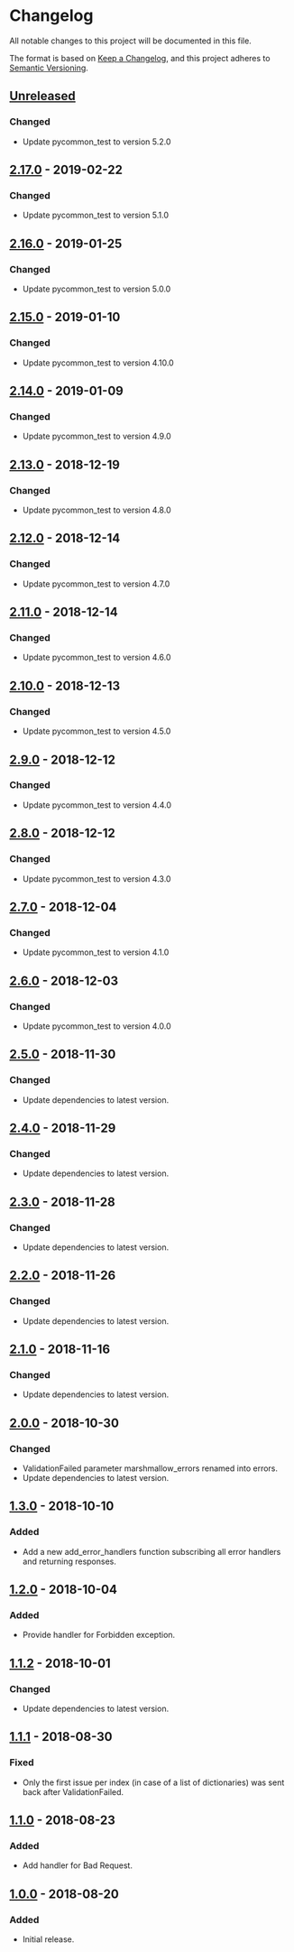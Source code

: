 # Changelog
All notable changes to this project will be documented in this file.

The format is based on [Keep a Changelog](https://keepachangelog.com/en/1.0.0/),
and this project adheres to [Semantic Versioning](https://semver.org/spec/v2.0.0.html).

## [Unreleased]
### Changed
- Update pycommon_test to version 5.2.0

## [2.17.0] - 2019-02-22
### Changed
- Update pycommon_test to version 5.1.0

## [2.16.0] - 2019-01-25
### Changed
- Update pycommon_test to version 5.0.0

## [2.15.0] - 2019-01-10
### Changed
- Update pycommon_test to version 4.10.0

## [2.14.0] - 2019-01-09
### Changed
- Update pycommon_test to version 4.9.0

## [2.13.0] - 2018-12-19
### Changed
- Update pycommon_test to version 4.8.0

## [2.12.0] - 2018-12-14
### Changed
- Update pycommon_test to version 4.7.0

## [2.11.0] - 2018-12-14
### Changed
- Update pycommon_test to version 4.6.0

## [2.10.0] - 2018-12-13
### Changed
- Update pycommon_test to version 4.5.0

## [2.9.0] - 2018-12-12
### Changed
- Update pycommon_test to version 4.4.0

## [2.8.0] - 2018-12-12
### Changed
- Update pycommon_test to version 4.3.0

## [2.7.0] - 2018-12-04
### Changed
- Update pycommon_test to version 4.1.0

## [2.6.0] - 2018-12-03
### Changed
- Update pycommon_test to version 4.0.0

## [2.5.0] - 2018-11-30
### Changed
- Update dependencies to latest version.

## [2.4.0] - 2018-11-29
### Changed
- Update dependencies to latest version.

## [2.3.0] - 2018-11-28
### Changed
- Update dependencies to latest version.

## [2.2.0] - 2018-11-26
### Changed
- Update dependencies to latest version.

## [2.1.0] - 2018-11-16
### Changed
- Update dependencies to latest version.

## [2.0.0] - 2018-10-30
### Changed
- ValidationFailed parameter marshmallow_errors renamed into errors.
- Update dependencies to latest version.

## [1.3.0] - 2018-10-10
### Added
- Add a new add_error_handlers function subscribing all error handlers and returning responses.

## [1.2.0] - 2018-10-04
### Added
- Provide handler for Forbidden exception.

## [1.1.2] - 2018-10-01
### Changed
- Update dependencies to latest version.

## [1.1.1] - 2018-08-30
### Fixed
- Only the first issue per index (in case of a list of dictionaries) was sent back after ValidationFailed.

## [1.1.0] - 2018-08-23
### Added
- Add handler for Bad Request.

## [1.0.0] - 2018-08-20
### Added
- Initial release.

[Unreleased]: https://github.tools.digital.engie.com/GEM-Py/pycommon-server/compare/v2.17.0...HEAD
[2.17.0]: https://github.tools.digital.engie.com/GEM-Py/pycommon-server/compare/v2.16.0...v2.17.0
[2.16.0]: https://github.tools.digital.engie.com/GEM-Py/pycommon-server/compare/v2.15.0...v2.16.0
[2.15.0]: https://github.tools.digital.engie.com/GEM-Py/pycommon-server/compare/v2.14.0...v2.15.0
[2.14.0]: https://github.tools.digital.engie.com/GEM-Py/pycommon-server/compare/v2.13.0...v2.14.0
[2.13.0]: https://github.tools.digital.engie.com/GEM-Py/pycommon-server/compare/v2.12.0...v2.13.0
[2.12.0]: https://github.tools.digital.engie.com/GEM-Py/pycommon-server/compare/v2.11.0...v2.12.0
[2.11.0]: https://github.tools.digital.engie.com/GEM-Py/pycommon-server/compare/v2.10.0...v2.11.0
[2.10.0]: https://github.tools.digital.engie.com/GEM-Py/pycommon-server/compare/v2.9.0...v2.10.0
[2.9.0]: https://github.tools.digital.engie.com/GEM-Py/pycommon-server/compare/v2.8.0...v2.9.0
[2.8.0]: https://github.tools.digital.engie.com/GEM-Py/pycommon-server/compare/v2.7.0...v2.8.0
[2.7.0]: https://github.tools.digital.engie.com/GEM-Py/pycommon-server/compare/v2.6.0...v2.7.0
[2.6.0]: https://github.tools.digital.engie.com/GEM-Py/pycommon-server/compare/v2.5.0...v2.6.0
[2.5.0]: https://github.tools.digital.engie.com/GEM-Py/pycommon-server/compare/v2.4.0...v2.5.0
[2.4.0]: https://github.tools.digital.engie.com/GEM-Py/pycommon-server/compare/v2.3.0...v2.4.0
[2.3.0]: https://github.tools.digital.engie.com/GEM-Py/pycommon-server/compare/v2.2.0...v2.3.0
[2.2.0]: https://github.tools.digital.engie.com/GEM-Py/pycommon-server/compare/v2.1.0...v2.2.0
[2.1.0]: https://github.tools.digital.engie.com/GEM-Py/pycommon-server/compare/v2.0.0...v2.1.0
[2.0.0]: https://github.tools.digital.engie.com/GEM-Py/pycommon-server/compare/v1.3.0...v2.0.0
[1.3.0]: https://github.tools.digital.engie.com/GEM-Py/pycommon-server/compare/v1.2.0...v1.3.0
[1.2.0]: https://github.tools.digital.engie.com/GEM-Py/pycommon-server/compare/v1.1.2...v1.2.0
[1.1.2]: https://github.tools.digital.engie.com/GEM-Py/pycommon-server/compare/v1.1.1...v1.1.2
[1.1.1]: https://github.tools.digital.engie.com/GEM-Py/pycommon-server/compare/v1.1.0...v1.1.1
[1.1.0]: https://github.tools.digital.engie.com/GEM-Py/pycommon-server/compare/v1.0.0...v1.1.0
[1.0.0]: https://github.tools.digital.engie.com/GEM-Py/pycommon-server/releases/tag/v1.0.0
